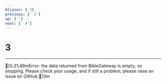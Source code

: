 ```yaml
---
Aliases: [ 3]
previous: [' 2']
up: ['']
next: [' 4']
---
```

# 3

***
[0;31;49mError: the data returned from BibleGateway is empty, so stopping. Please check your usage, and if still a problem, please raise an issue on GitHub.[0m
